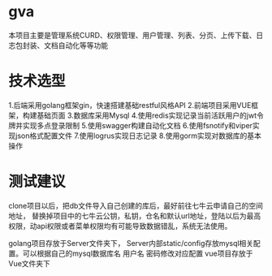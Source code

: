 # gva
本项目主要是管理系统CURD、权限管理、用户管理、列表、分页、上传下载、日志包封装、文档自动化等等功能
# 技术选型
1.后端采用golang框架gin，快速搭建基础restful风格API
2.前端项目采用VUE框架，构建基础页面
3.数据库采用Mysql
4.使用redis实现记录当前活跃用户的jwt令牌并实现多点登录限制
5.使用swagger构建自动化文档
6.使用fsnotify和viper实现json格式配置文件
7.使用logrus实现日志记录
8.使用gorm实现对数据库的基本操作

# 测试建议
clone项目以后，把db文件导入自己创建的库后，最好前往七牛云申请自己的空间地址，
替换掉项目中的七牛云公钥，私钥，仓名和默认url地址，登陆以后为最高权限，动api权限或者菜单权限均有可能导致数据错乱，系统无法使用。

golang项目存放于Server文件夹下，
Server内部static/config存放mysql相关配置。可以根据自己的mysql数据库名 用户名 密码修改对应配置
vue项目存放于Vue文件夹下

